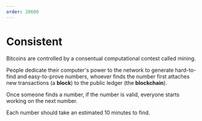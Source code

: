 ```yaml
---
order: 20600
---
```


# Consistent

Bitcoins are controlled by a consentual computational contest called mining.

People dedicate their computer's power to the network to generate hard-to-find and easy-to-prove numbers, whoever finds the number first attaches new transactions (a **block**) to the public ledger (the **blockchain**).

Once someone finds a number, if the number is valid, everyone starts working on the next number.

Each number should take an estimated 10 minutes to find.
